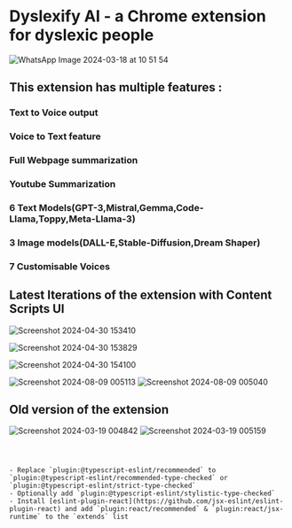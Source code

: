 # Dyslexify AI - a Chrome extension for dyslexic people

![WhatsApp Image 2024-03-18 at 10 51 54](https://github.com/Arpit-Kumar231/Dyslexsify/assets/142097093/a86e9326-5f74-453f-a303-b8d08c0787e9)

## This extension has multiple features :

### Text to Voice output

### Voice to Text feature

### Full Webpage summarization

### Youtube Summarization

### 6 Text Models(GPT-3,Mistral,Gemma,Code-Llama,Toppy,Meta-Llama-3)

### 3 Image models(DALL-E,Stable-Diffusion,Dream Shaper)

### 7 Customisable Voices

## Latest Iterations of the extension with Content Scripts UI

![Screenshot 2024-04-30 153410](https://github.com/Arpit-Kumar231/Dyslexify-AI/assets/142097093/2dbdfdf5-c7da-4c18-9c85-04a8f4949972)

![Screenshot 2024-04-30 153829](https://github.com/Arpit-Kumar231/Dyslexify-AI/assets/142097093/be624ec1-7f4a-44a1-91d4-ceba2ac3b293)

![Screenshot 2024-04-30 154100](https://github.com/Arpit-Kumar231/Dyslexify-AI/assets/142097093/25caeef0-74e6-4ac9-8655-06ca22c421d7)


![Screenshot 2024-08-09 005113](https://github.com/user-attachments/assets/7cf2f0ef-e66d-463d-b6c6-9caccb106c5a)
![Screenshot 2024-08-09 005040](https://github.com/user-attachments/assets/c5d1508b-9e5d-4f2a-a6e5-23ebf86b233d)

## Old version of the extension

![Screenshot 2024-03-19 004842](https://github.com/user-attachments/assets/41bd4f4e-f0a9-41ec-9ad1-a8592449ab8d)
![Screenshot 2024-03-19 005159](https://github.com/user-attachments/assets/32addbd1-a409-4b74-b60d-6eb201fe2ae8)



```



- Replace `plugin:@typescript-eslint/recommended` to `plugin:@typescript-eslint/recommended-type-checked` or `plugin:@typescript-eslint/strict-type-checked`
- Optionally add `plugin:@typescript-eslint/stylistic-type-checked`
- Install [eslint-plugin-react](https://github.com/jsx-eslint/eslint-plugin-react) and add `plugin:react/recommended` & `plugin:react/jsx-runtime` to the `extends` list
```
